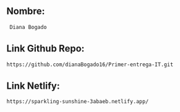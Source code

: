 ## Nombre:
```sh
 Diana Bogado
```
## Link Github Repo:
```sh
https://github.com/dianaBogado16/Primer-entrega-IT.git
```

## Link Netlify:  
```sh
https://sparkling-sunshine-3abaeb.netlify.app/
```

